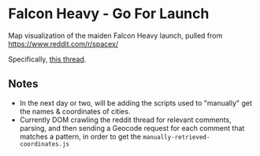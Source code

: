 # Falcon Heavy - Go For Launch
Map visualization of the maiden Falcon Heavy launch, pulled from https://www.reddit.com/r/spacex/

Specifically, [this thread](https://www.reddit.com/r/spacex/comments/7vg63x/rspacex_falcon_heavy_test_flight_official_launch/dttm08w/).

## Notes
* In the next day or two, will be adding the scripts used to "manually" get the names & coordinates of cities.
* Currently DOM crawling the reddit thread for relevant comments, parsing, and then sending a Geocode request for each comment that matches a pattern, in order to get the `manually-retrieved-coordinates.js`